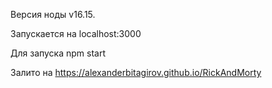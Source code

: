 Версия ноды v16.15.

Запускается на localhost:3000

Для запуска npm start 

Залито на https://alexanderbitagirov.github.io/RickAndMorty
